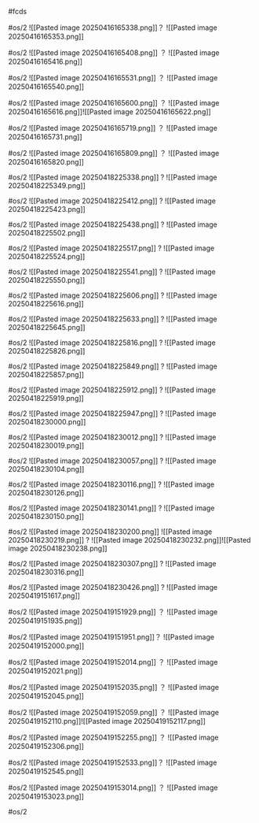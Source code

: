 #fcds 

#os/2 
![[Pasted image 20250416165338.png]]？
![[Pasted image 20250416165353.png]]

#os/2 
![[Pasted image 20250416165408.png]]
？
![[Pasted image 20250416165416.png]]

#os/2 
![[Pasted image 20250416165531.png]]
？
![[Pasted image 20250416165540.png]]

#os/2 
![[Pasted image 20250416165600.png]]
？
![[Pasted image 20250416165616.png]]![[Pasted image 20250416165622.png]]

#os/2 
![[Pasted image 20250416165719.png]]
？
![[Pasted image 20250416165731.png]]


#os/2 
![[Pasted image 20250416165809.png]]
？
![[Pasted image 20250416165820.png]]

#os/2 
![[Pasted image 20250418225338.png]]
?
![[Pasted image 20250418225349.png]]

#os/2 
![[Pasted image 20250418225412.png]]
?
![[Pasted image 20250418225423.png]]

#os/2 
![[Pasted image 20250418225438.png]]
?
![[Pasted image 20250418225502.png]]

#os/2 
![[Pasted image 20250418225517.png]]
?
![[Pasted image 20250418225524.png]]

#os/2 
![[Pasted image 20250418225541.png]]
?
![[Pasted image 20250418225550.png]]

#os/2 
![[Pasted image 20250418225606.png]]
?
![[Pasted image 20250418225616.png]]

#os/2 
![[Pasted image 20250418225633.png]]
?
![[Pasted image 20250418225645.png]]

#os/2 
![[Pasted image 20250418225816.png]]
?
![[Pasted image 20250418225826.png]]

#os/2 
![[Pasted image 20250418225849.png]]
?
![[Pasted image 20250418225857.png]]

#os/2 
![[Pasted image 20250418225912.png]]
?
![[Pasted image 20250418225919.png]]

#os/2 
![[Pasted image 20250418225947.png]]
?
![[Pasted image 20250418230000.png]]

#os/2 
![[Pasted image 20250418230012.png]]
?
![[Pasted image 20250418230019.png]]

#os/2 
![[Pasted image 20250418230057.png]]
?
![[Pasted image 20250418230104.png]]

#os/2 
![[Pasted image 20250418230116.png]]
?
![[Pasted image 20250418230126.png]]

#os/2 
![[Pasted image 20250418230141.png]]
?
![[Pasted image 20250418230150.png]]

#os/2 
![[Pasted image 20250418230200.png]]
![[Pasted image 20250418230219.png]]
?
![[Pasted image 20250418230232.png]]![[Pasted image 20250418230238.png]]

#os/2 
![[Pasted image 20250418230307.png]]
?
![[Pasted image 20250418230316.png]]

#os/2 
![[Pasted image 20250418230426.png]]
?
![[Pasted image 20250419151617.png]]

#os/2 
![[Pasted image 20250419151929.png]]
？
![[Pasted image 20250419151935.png]]

#os/2 
![[Pasted image 20250419151951.png]]？
![[Pasted image 20250419152000.png]]

#os/2 
![[Pasted image 20250419152014.png]]
？
![[Pasted image 20250419152021.png]]

#os/2 
![[Pasted image 20250419152035.png]]
？
![[Pasted image 20250419152045.png]]

#os/2 
![[Pasted image 20250419152059.png]]
？
![[Pasted image 20250419152110.png]]![[Pasted image 20250419152117.png]]

#os/2 
![[Pasted image 20250419152255.png]]
？
![[Pasted image 20250419152306.png]]

#os/2
![[Pasted image 20250419152533.png]]？
![[Pasted image 20250419152545.png]]

#os/2 
![[Pasted image 20250419153014.png]]
？
![[Pasted image 20250419153023.png]]

#os/2 

